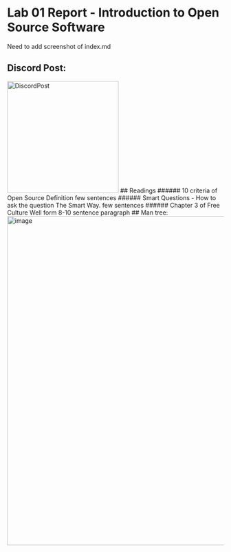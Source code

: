 # Lab 01 Report - Introduction to Open Source Software  
Need to add screenshot of index.md  
## Discord Post:  
<img width="259" alt="DiscordPost" src="https://user-images.githubusercontent.com/50917542/149561280-c6f0b17a-15b1-421c-a431-543d67ce820a.png">   
## Readings  
###### 10 criteria of Open Source Definition  
few sentences  
###### Smart Questions - How to ask the question The Smart Way.  
few sentences  
###### Chapter 3 of Free Culture  
Well form 8-10 sentence paragraph  
## Man tree:  
<img width="763" alt="image" src="https://user-images.githubusercontent.com/50917542/149566572-22adc24c-3ea2-495d-a662-787342efca00.png">
